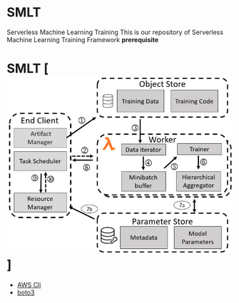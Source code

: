 # SMLT
Serverless Machine Learning Training
This is our repository of Serverless Machine Learning Training Framework
**prerequisite**
# SMLT [![Overview](https://github.com/Iam-ahsan/SMLT/blob/main/overview.png)]
- [AWS  Cli](https://aws.amazon.com/cli/)
- [boto3](https://boto3.amazonaws.com/v1/documentation/api/latest/index.html)

